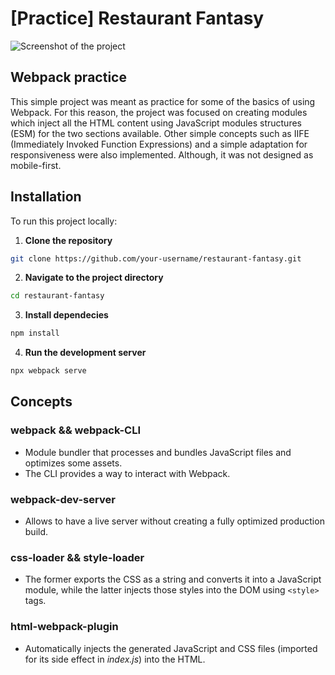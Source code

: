# [Practice] Restaurant Fantasy


![Screenshot of the project](https://github.com/user-attachments/assets/e5638ed3-c7c9-4fb0-801d-00578ec58a29)


## Webpack practice

This simple project was meant as practice for some of the basics of using Webpack. For this reason, the project was focused on creating modules which inject all the HTML content using JavaScript modules structures (ESM) for the two sections available. Other simple concepts such as IIFE (Immediately Invoked Function Expressions) and a simple adaptation for responsiveness were also implemented. Although, it was not designed as mobile-first.

## Installation

To run this project locally:

1. **Clone the repository**

```bash 
git clone https://github.com/your-username/restaurant-fantasy.git
```

2. **Navigate to the project directory**

```bash 
cd restaurant-fantasy
```

3. **Install dependecies**

```bash 
npm install
```

4. **Run the development server**

```bash 
npx webpack serve
```

## Concepts

### webpack && webpack-CLI

- Module bundler that processes and bundles JavaScript files and optimizes some assets.
- The CLI provides a way to interact with Webpack.

### webpack-dev-server

- Allows to have a live server without creating a fully optimized production build.

### css-loader && style-loader 

- The former exports the CSS as a string and converts it into a JavaScript module, while the latter injects those styles into the DOM using `<style>` tags.

### html-webpack-plugin 

- Automatically injects the generated JavaScript and CSS files (imported for its side effect in _index.js_) into the HTML.
